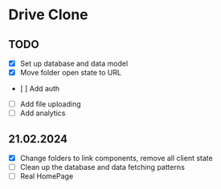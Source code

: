 # Drive Clone

## TODO

- [x] Set up database and data model
- [x] Move folder open state to URL
- [ ] Add auth
- [ ] Add file uploading
- [ ] Add analytics

## 21.02.2024

- [x] Change folders to link components, remove all client state
- [ ] Clean up the database and data fetching patterns
- [ ] Real HomePage
